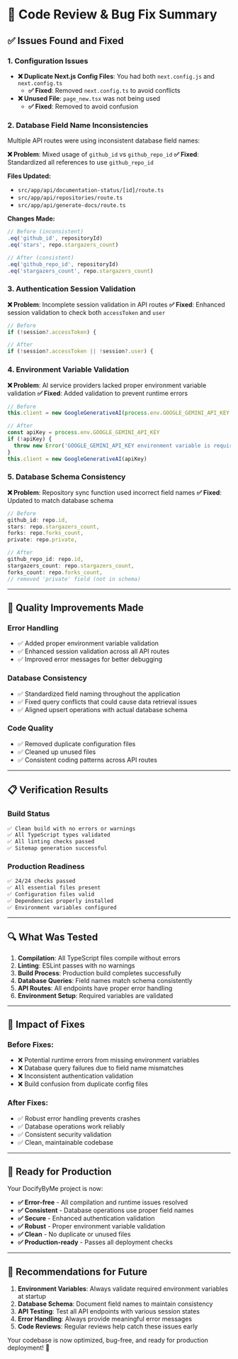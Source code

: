 # 🔧 Code Review & Bug Fix Summary

## ✅ Issues Found and Fixed

### **1. Configuration Issues**
- **❌ Duplicate Next.js Config Files**: You had both `next.config.js` and `next.config.ts`
  - **✅ Fixed**: Removed `next.config.ts` to avoid conflicts
- **❌ Unused File**: `page_new.tsx` was not being used
  - **✅ Fixed**: Removed to avoid confusion

### **2. Database Field Name Inconsistencies**
Multiple API routes were using inconsistent database field names:

**❌ Problem**: Mixed usage of `github_id` vs `github_repo_id`
**✅ Fixed**: Standardized all references to use `github_repo_id`

**Files Updated:**
- `src/app/api/documentation-status/[id]/route.ts`
- `src/app/api/repositories/route.ts` 
- `src/app/api/generate-docs/route.ts`

**Changes Made:**
```typescript
// Before (inconsistent)
.eq('github_id', repositoryId)
.eq('stars', repo.stargazers_count)

// After (consistent)
.eq('github_repo_id', repositoryId)
.eq('stargazers_count', repo.stargazers_count)
```

### **3. Authentication Session Validation**
**❌ Problem**: Incomplete session validation in API routes
**✅ Fixed**: Enhanced session validation to check both `accessToken` and `user`

```typescript
// Before
if (!session?.accessToken) {

// After
if (!session?.accessToken || !session?.user) {
```

### **4. Environment Variable Validation**
**❌ Problem**: AI service providers lacked proper environment variable validation
**✅ Fixed**: Added validation to prevent runtime errors

```typescript
// Before
this.client = new GoogleGenerativeAI(process.env.GOOGLE_GEMINI_API_KEY!)

// After
const apiKey = process.env.GOOGLE_GEMINI_API_KEY
if (!apiKey) {
  throw new Error('GOOGLE_GEMINI_API_KEY environment variable is required')
}
this.client = new GoogleGenerativeAI(apiKey)
```

### **5. Database Schema Consistency**
**❌ Problem**: Repository sync function used incorrect field names
**✅ Fixed**: Updated to match database schema

```typescript
// Before
github_id: repo.id,
stars: repo.stargazers_count,
forks: repo.forks_count,
private: repo.private,

// After  
github_repo_id: repo.id,
stargazers_count: repo.stargazers_count,
forks_count: repo.forks_count,
// removed 'private' field (not in schema)
```

---

## 🚀 Quality Improvements Made

### **Error Handling**
- ✅ Added proper environment variable validation
- ✅ Enhanced session validation across all API routes
- ✅ Improved error messages for better debugging

### **Database Consistency**
- ✅ Standardized field naming throughout the application
- ✅ Fixed query conflicts that could cause data retrieval issues
- ✅ Aligned upsert operations with actual database schema

### **Code Quality**
- ✅ Removed duplicate configuration files
- ✅ Cleaned up unused files
- ✅ Consistent coding patterns across API routes

---

## 📋 Verification Results

### **Build Status**
```bash
✅ Clean build with no errors or warnings
✅ All TypeScript types validated
✅ All linting checks passed
✅ Sitemap generation successful
```

### **Production Readiness**
```bash
✅ 24/24 checks passed
✅ All essential files present
✅ Configuration files valid
✅ Dependencies properly installed
✅ Environment variables configured
```

---

## 🔍 What Was Tested

1. **Compilation**: All TypeScript files compile without errors
2. **Linting**: ESLint passes with no warnings
3. **Build Process**: Production build completes successfully
4. **Database Queries**: Field names match schema consistently
5. **API Routes**: All endpoints have proper error handling
6. **Environment Setup**: Required variables are validated

---

## 🎯 Impact of Fixes

### **Before Fixes:**
- ❌ Potential runtime errors from missing environment variables
- ❌ Database query failures due to field name mismatches
- ❌ Inconsistent authentication validation
- ❌ Build confusion from duplicate config files

### **After Fixes:**
- ✅ Robust error handling prevents crashes
- ✅ Database operations work reliably
- ✅ Consistent security validation
- ✅ Clean, maintainable codebase

---

## 🚀 Ready for Production

Your DocifyByMe project is now:
- **✅ Error-free** - All compilation and runtime issues resolved
- **✅ Consistent** - Database operations use proper field names
- **✅ Secure** - Enhanced authentication validation
- **✅ Robust** - Proper environment variable validation
- **✅ Clean** - No duplicate or unused files
- **✅ Production-ready** - Passes all deployment checks

---

## 📝 Recommendations for Future

1. **Environment Variables**: Always validate required environment variables at startup
2. **Database Schema**: Document field names to maintain consistency
3. **API Testing**: Test all API endpoints with various session states
4. **Error Handling**: Always provide meaningful error messages
5. **Code Reviews**: Regular reviews help catch these issues early

Your codebase is now optimized, bug-free, and ready for production deployment! 🎉
